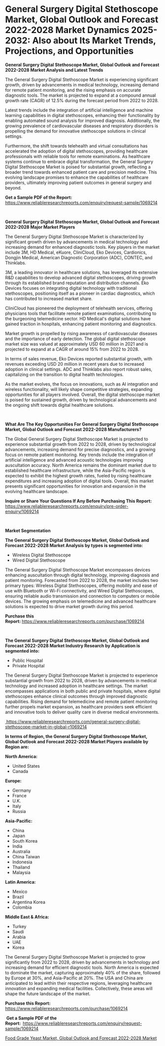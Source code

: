 <p><h1>General Surgery Digital Stethoscope Market, Global Outlook and Forecast 2022-2028 Market Dynamics 2025-2032: Also about Its Market Trends, Projections, and Opportunities</h1></p><p><strong>General Surgery Digital Stethoscope Market, Global Outlook and Forecast 2022-2028 Market Analysis and Latest Trends</strong></p>
<p><p>The General Surgery Digital Stethoscope Market is experiencing significant growth, driven by advancements in medical technology, increasing demand for remote patient monitoring, and the rising emphasis on accurate diagnostic tools. The market is projected to expand at a compound annual growth rate (CAGR) of 12.5% during the forecast period from 2022 to 2028.</p><p>Latest trends include the integration of artificial intelligence and machine learning capabilities in digital stethoscopes, enhancing their functionality by enabling automated sound analysis for improved diagnosis. Additionally, the growing prevalence of cardiovascular diseases and respiratory disorders is propelling the demand for innovative stethoscope solutions in clinical settings. </p><p>Furthermore, the shift towards telehealth and virtual consultations has accelerated the adoption of digital stethoscopes, providing healthcare professionals with reliable tools for remote examinations. As healthcare systems continue to embrace digital transformation, the General Surgery Digital Stethoscope Market is poised for substantial growth, reflecting a broader trend towards enhanced patient care and precision medicine. This evolving landscape promises to enhance the capabilities of healthcare providers, ultimately improving patient outcomes in general surgery and beyond.</p></p>
<p><strong>Get a Sample PDF of the Report:&nbsp;</strong> <a href="https://www.reliableresearchreports.com/enquiry/request-sample/1069214?utm_campaign=3548&utm_medium=2&utm_source=Github&utm_content=ia&utm_term=21032025&utm_id=general-surgery-digital-stethoscope-market-global-outlook-and-forecast-2022-2028">https://www.reliableresearchreports.com/enquiry/request-sample/1069214</a></p>
<p>&nbsp;</p>
<p><strong>General Surgery Digital Stethoscope Market, Global Outlook and Forecast 2022-2028 Major Market Players</strong></p>
<p><p>The General Surgery Digital Stethoscope Market is characterized by significant growth driven by advancements in medical technology and increasing demand for enhanced diagnostic tools. Key players in the market include 3M, HD Medical, eKuore, CliniCloud, Eko Devices, Cardionics, Dongjin Medical, American Diagnostic Corporation (ADC), CONTEC, and Thinklabs.</p><p>3M, a leading innovator in healthcare solutions, has leveraged its extensive R&D capabilities to develop advanced digital stethoscopes, driving growth through its established brand reputation and distribution channels. Eko Devices focuses on integrating digital technology with traditional stethoscopes, positioning itself as a pioneer in cardiac diagnostics, which has contributed to increased market share.</p><p>CliniCloud has pioneered the deployment of telehealth services, offering physicians tools that facilitate remote patient examinations, contributing to the burgeoning telemedicine sector. HD Medical's digital solutions have gained traction in hospitals, enhancing patient monitoring and diagnostics.</p><p>Market growth is propelled by rising awareness of cardiovascular diseases and the importance of early detection. The global digital stethoscope market size was valued at approximately USD 60 million in 2021 and is projected to expand at a CAGR of around 15% from 2022 to 2028.</p><p>In terms of sales revenue, Eko Devices reported substantial growth, with revenues exceeding USD 20 million in recent years due to increased adoption in clinical settings. ADC and Thinklabs also report robust sales, capitalizing on the transition to digital health technologies.</p><p>As the market evolves, the focus on innovations, such as AI integration and wireless functionality, will likely shape competitive strategies, expanding opportunities for all players involved. Overall, the digital stethoscope market is poised for sustained growth, driven by technological advancements and the ongoing shift towards digital healthcare solutions.</p></p>
<p>&nbsp;</p>
<p><strong>What Are The Key Opportunities For General Surgery Digital Stethoscope Market, Global Outlook and Forecast 2022-2028 Manufacturers?</strong></p>
<p><p>The Global General Surgery Digital Stethoscope Market is projected to experience substantial growth from 2022 to 2028, driven by technological advancements, increasing demand for precise diagnostics, and a growing focus on remote patient monitoring. Key trends include the integration of artificial intelligence and advanced acoustic technologies improving auscultation accuracy. North America remains the dominant market due to established healthcare infrastructure, while the Asia-Pacific region is expected to exhibit the highest growth rates, fueled by rising healthcare expenditures and increasing adoption of digital tools. Overall, this market presents significant opportunities for innovation and expansion in the evolving healthcare landscape.</p></p>
<p><strong>Inquire or Share Your Questions If Any Before Purchasing This Report:</strong> <a href="https://www.reliableresearchreports.com/enquiry/pre-order-enquiry/1069214?utm_campaign=3548&utm_medium=2&utm_source=Github&utm_content=ia&utm_term=21032025&utm_id=general-surgery-digital-stethoscope-market-global-outlook-and-forecast-2022-2028">https://www.reliableresearchreports.com/enquiry/pre-order-enquiry/1069214</a></p>
<p>&nbsp;</p>
<p><strong>Market Segmentation</strong></p>
<p><strong>The General Surgery Digital Stethoscope Market, Global Outlook and Forecast 2022-2028 Market Analysis by types is segmented into:</strong></p>
<p><ul><li>Wireless Digital Stethoscope</li><li>Wired Digital Stethoscope</li></ul></p>
<p><p>The General Surgery Digital Stethoscope Market encompasses devices enhancing auscultation through digital technology, improving diagnosis and patient monitoring. Forecasted from 2022 to 2028, the market includes two primary types: Wireless Digital Stethoscopes, offering mobility and ease of use with Bluetooth or Wi-Fi connectivity, and Wired Digital Stethoscopes, ensuring reliable audio transmission and connection to computers or mobile devices. The growing emphasis on telemedicine and advanced healthcare solutions is expected to drive market growth during this period.</p></p>
<p><strong>Purchase this Report:&nbsp;</strong><a href="https://www.reliableresearchreports.com/purchase/1069214?utm_campaign=3548&utm_medium=2&utm_source=Github&utm_content=ia&utm_term=21032025&utm_id=general-surgery-digital-stethoscope-market-global-outlook-and-forecast-2022-2028">https://www.reliableresearchreports.com/purchase/1069214</a></p>
<p>&nbsp;</p>
<p><strong>The General Surgery Digital Stethoscope Market, Global Outlook and Forecast 2022-2028 Market Industry Research by Application is segmented into:</strong></p>
<p><ul><li>Public Hospital</li><li>Private Hospital</li></ul></p>
<p><p>The General Surgery Digital Stethoscope Market is projected to experience substantial growth from 2022 to 2028, driven by advancements in medical technology and increased adoption in healthcare settings. The market encompasses applications in both public and private hospitals, where digital stethoscopes enhance clinical outcomes through improved diagnostic capabilities. Rising demand for telemedicine and remote patient monitoring further propels market expansion, as healthcare providers seek efficient and innovative tools to deliver quality care in diverse medical environments.</p></p>
<p><a href="https://www.reliableresearchreports.com/general-surgery-digital-stethoscope-market-in-global-r1069214?utm_campaign=3548&utm_medium=2&utm_source=Github&utm_content=ia&utm_term=21032025&utm_id=general-surgery-digital-stethoscope-market-global-outlook-and-forecast-2022-2028">&nbsp;https://www.reliableresearchreports.com/general-surgery-digital-stethoscope-market-in-global-r1069214</a></p>
<p><strong>In terms of Region, the General Surgery Digital Stethoscope Market, Global Outlook and Forecast 2022-2028 Market Players available by Region are:</strong></p>
<p>
    <p> <strong> North America: </strong>
        <ul>
            <li>United States</li>
            <li>Canada</li>
        </ul>
        </p> 
    <p> <strong> Europe: </strong>
        <ul>
            <li>Germany</li>
            <li>France</li>
            <li>U.K.</li>
            <li>Italy</li>
            <li>Russia</li>
        </ul>
        </p> 
    <p> <strong> Asia-Pacific: </strong>
        <ul>
            <li>China</li>
            <li>Japan</li>
            <li>South Korea</li>
            <li>India</li>
            <li>Australia</li>
            <li>China Taiwan</li>
            <li>Indonesia</li>
            <li>Thailand</li>
            <li>Malaysia</li>
        </ul>
        </p> 
    <p> <strong> Latin America: </strong>
        <ul>
            <li>Mexico</li>
            <li>Brazil</li>
            <li>Argentina Korea</li>
            <li>Colombia</li>
        </ul>
        </p> 
    <p> <strong> Middle East & Africa: </strong>
        <ul>
            <li>Turkey</li>
            <li>Saudi</li>
            <li>Arabia</li>
            <li>UAE</li>
            <li>Korea</li>
        </ul>
    </p>
    </p>
<p><p>The General Surgery Digital Stethoscope Market is projected to grow significantly from 2022 to 2028, driven by advancements in technology and increasing demand for efficient diagnostic tools. North America is expected to dominate the market, capturing approximately 40% of the share, followed by Europe at 30%, and Asia-Pacific at 20%. The USA and China are anticipated to lead within their respective regions, leveraging healthcare innovation and expanding medical facilities. Collectively, these areas will shape the future landscape of the market.</p></p>
<p><strong>Purchase this Report: </strong><a href="https://www.reliableresearchreports.com/purchase/1069214?utm_campaign=3548&utm_medium=2&utm_source=Github&utm_content=ia&utm_term=21032025&utm_id=general-surgery-digital-stethoscope-market-global-outlook-and-forecast-2022-2028">https://www.reliableresearchreports.com/purchase/1069214</a></p>
<p>&nbsp;<strong>Get a Sample PDF of the Report:&nbsp;&nbsp;</strong><a href="https://www.reliableresearchreports.com/enquiry/request-sample/1069214?utm_campaign=3548&utm_medium=2&utm_source=Github&utm_content=ia&utm_term=21032025&utm_id=general-surgery-digital-stethoscope-market-global-outlook-and-forecast-2022-2028">https://www.reliableresearchreports.com/enquiry/request-sample/1069214</a></p>
<p><strong></strong></p>
<p><p><a href="https://github.com/welidaeisya/Market-Research-Report-List-1/blob/main/food-grade-yeast-market-global-outlook-and-forecast-2022-2028-market.md?utm_campaign=3548&utm_medium=2&utm_source=Github&utm_content=ia&utm_term=21032025&utm_id=general-surgery-digital-stethoscope-market-global-outlook-and-forecast-2022-2028">Food Grade Yeast Market, Global Outlook and Forecast 2022-2028 Market</a></p></p>